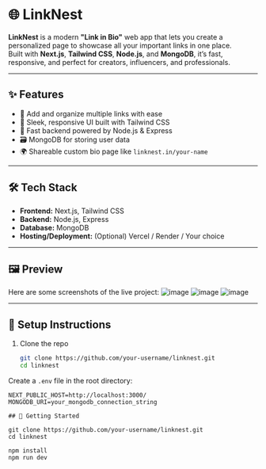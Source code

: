 # 🌐 LinkNest

**LinkNest** is a modern **"Link in Bio"** web app that lets you create a personalized page to showcase all your important links in one place.  
Built with **Next.js**, **Tailwind CSS**, **Node.js**, and **MongoDB**, it’s fast, responsive, and perfect for creators, influencers, and professionals.

---

## ✨ Features

- 🧩 Add and organize multiple links with ease  
- 🎨 Sleek, responsive UI built with Tailwind CSS  
- 🚀 Fast backend powered by Node.js & Express  
- 🗃️ MongoDB for storing user data  
- 🌍 Shareable custom bio page like `linknest.in/your-name`

---

## 🛠️ Tech Stack

- **Frontend:** Next.js, Tailwind CSS  
- **Backend:** Node.js, Express  
- **Database:** MongoDB  
- **Hosting/Deployment:** (Optional) Vercel / Render / Your choice

---

## 🖼️ Preview

Here are some screenshots of the live project:
![image](https://github.com/user-attachments/assets/2b09c31d-c615-42a2-b9fa-e6f2ea917506)
![image](https://github.com/user-attachments/assets/fa1aa2ec-3b5f-4a73-ac37-29cfc37575ab)
![image](https://github.com/user-attachments/assets/4b1a0446-768d-46c6-bab6-226ad967b356)


---

## 🔧 Setup Instructions

1. Clone the repo  
   ```bash
   git clone https://github.com/your-username/linknest.git
   cd linknest

  Create a `.env` file in the root directory:

  ```env
  NEXT_PUBLIC_HOST=http://localhost:3000/
  MONGODB_URI=your_mongodb_connection_string

## 🚀 Getting Started

git clone https://github.com/your-username/linknest.git
cd linknest

npm install
npm run dev
